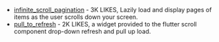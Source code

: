 - [infinite_scroll_pagination](https://pub.dev/packages/infinite_scroll_pagination) - 3K LIKES, Lazily load and display pages of items as the user scrolls down your screen.
- [pull_to_refresh](https://pub.dev/packages/pull_to_refresh) - 2K LIKES, a widget provided to the flutter scroll component drop-down refresh and pull up load.
